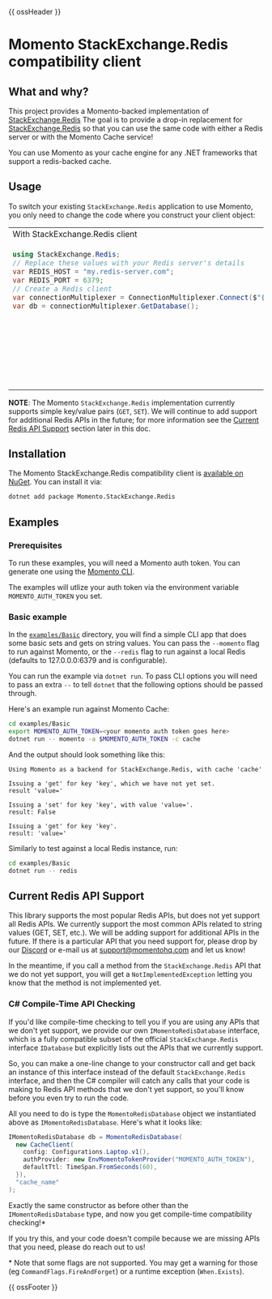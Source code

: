 {{ ossHeader }}

# Momento StackExchange.Redis compatibility client

## What and why?

This project provides a Momento-backed implementation of [StackExchange.Redis](https://github.com/StackExchange/StackExchange.Redis)
The goal is to provide a drop-in replacement for [StackExchange.Redis](https://github.com/StackExchange/StackExchange.Redis) so that you can
use the same code with either a Redis server or with the Momento Cache service!

You can use Momento as your cache engine for any .NET frameworks that support a redis-backed cache.

## Usage

To switch your existing `StackExchange.Redis` application to use Momento, you only need to change the code where you construct your client object:

<table>
<tr>
 <td width="50%">With StackExchange.Redis client</td>
 <td width="50%">With Momento's StackExchange.Redis compatibility client</td>
</tr>
<tr>
 <td width="50%" valign="top">

```csharp
using StackExchange.Redis;
// Replace these values with your Redis server's details
var REDIS_HOST = "my.redis-server.com";
var REDIS_PORT = 6379;
// Create a Redis client
var connectionMultiplexer = ConnectionMultiplexer.Connect($"{REDIS_HOST}:{REDIS_PORT}");
var db = connectionMultiplexer.GetDatabase();
```

</td>
<td width="50%">

```csharp
// Import the Momento redis compatibility client.
using System;
using Momento.Auth;
using Momento.Config;
using Momento.Sdk;
using Momento.StackExchange.Redis;
// Initialize Momento's client.
var db = MomentoRedisDatabase(
  new CacheClient(
    config: Configurations.Laptop.v1(),
    authProvider: new EnvMomentoTokenProvider("MOMENTO_AUTH_TOKEN"),
    defaultTtl: TimeSpan.FromSeconds(60),
  }),
  "cache_name"
);
```

 </td>
</tr>
</table>

**NOTE**: The Momento `StackExchange.Redis` implementation currently supports simple key/value pairs (`GET`, `SET`). We will continue to add support for additional Redis APIs in the future; for more
information see the [Current Redis API Support](#current-redis-api-support) section later in this doc.

## Installation

The Momento StackExchange.Redis compatibility client is [available on NuGet](https://www.nuget.org/packages/Momento.StackExchange.Redis).
You can install it via:

```bash
dotnet add package Momento.StackExchange.Redis
```

## Examples

### Prerequisites

To run these examples, you will need a Momento auth token. You can generate one using the [Momento CLI](https://github.com/momentohq/momento-cli).

The examples will utlize your auth token via the environment variable `MOMENTO_AUTH_TOKEN` you set.

### Basic example

In the [`examples/Basic`](./examples/Basic) directory, you will find a simple CLI app that does some basic sets and gets
on string values. You can pass the `--momento` flag to run against Momento, or the `--redis` flag to run against
a local Redis (defaults to 127.0.0.0:6379 and is configurable).

You can run the example via `dotnet run`. To pass CLI options you will need to pass an extra `--` to tell `dotnet` that
the following options should be passed through.

Here's an example run against Momento Cache:

```bash
cd examples/Basic
export MOMENTO_AUTH_TOKEN=<your momento auth token goes here>
dotnet run -- momento -a $MOMENTO_AUTH_TOKEN -c cache
```

And the output should look something like this:

```
Using Momento as a backend for StackExchange.Redis, with cache 'cache'

Issuing a 'get' for key 'key', which we have not yet set.
result 'value='

Issuing a 'set' for key 'key', with value 'value='.
result: False

Issuing a 'get' for key 'key'.
result: 'value='
```

Similarly to test against a local Redis instance, run:

```bash
cd examples/Basic
dotnet run -- redis
```

## Current Redis API Support

This library supports the most popular Redis APIs, but does not yet support all Redis APIs. We currently support the most
common APIs related to string values (GET, SET, etc.). We will be adding support for additional
APIs in the future. If there is a particular API that you need support for, please drop by our [Discord](https://discord.com/invite/3HkAKjUZGq)
or e-mail us at [support@momentohq.com](mailto:support@momentohq.com) and let us know!

In the meantime, if you call a method from the `StackExchange.Redis` API that we do not yet support, you will get a `NotImplementedException`
letting you know that the method is not implemented yet.

### C# Compile-Time API Checking

If you'd like compile-time checking to tell you if you are using any APIs that we don't yet
support, we provide our own `IMomentoRedisDatabase` interface, which is a fully compatible subset of the official `StackExchange.Redis`
interface `IDatabase` but explicitly lists out the APIs that we currently support.

So, you can make a one-line change to your constructor call and get back an instance of this interface instead of the
default `StackExchange.Redis` interface, and then the C# compiler will catch any calls that your code is making to Redis
API methods that we don't yet support, so you'll know before you even try to run the code.

All you need to do is type the `MomentoRedisDatabase` object we instantiated above as
`IMomentoRedisDatabase`. Here's what it looks like:

```csharp
IMomentoRedisDatabase db = MomentoRedisDatabase(
  new CacheClient(
    config: Configurations.Laptop.v1(),
    authProvider: new EnvMomentoTokenProvider("MOMENTO_AUTH_TOKEN"),
    defaultTtl: TimeSpan.FromSeconds(60),
  }),
  "cache_name"
);
```

Exactly the same constructor as before other than the `IMomentoRedisDatabase` type, and now you get compile-time compatibility checking!\*

If you try this, and your code doesn't compile because we are missing APIs that you need, please do reach out to us!

\* Note that some flags are not supported. You may get a warning for those (eg `CommandFlags.FireAndForget`) or a runtime exception (`When.Exists`).

{{ ossFooter }}
